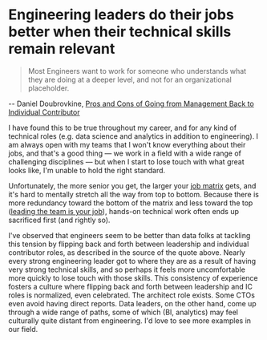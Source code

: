# Engineering leaders do their jobs better when their technical skills remain relevant

> Most Engineers want to work for someone who understands what they are doing at a deeper level, and not for an organizational placeholder.

-- Daniel Doubrovkine, [Pros and Cons of Going from Management Back to Individual Contributor](https://code.dblock.org/2019/11/17/the-pros-and-cons-of-going-from-management-back-to-ic.html)

I have found this to be true throughout my career, and for any kind of technical roles (e.g. data science and analytics in addition to engineering). I am always open with my teams that I won't know everything about their jobs, and that's a good thing — we work in a field with a wide range of challenging disciplines — but when I start to lose touch with what great looks like, I'm unable to hold the right standard. 

Unfortunately, the more senior you get, the larger your [job matrix](../view_your_job_as_a_matrix/) gets, and it's hard to mentally stretch all the way from top to bottom. Because there is more redundancy toward the bottom of the matrix and less toward the top ([leading the team is your job](../leadership_is_a_burden/)), hands-on technical work often ends up sacrificed first (and rightly so). 

I've observed that engineers seem to be better than data folks at tackling this tension by flipping back and forth between leadership and individual contributor roles, as described in the source of the quote above. Nearly every strong engineering leader got to where they are as a result of having very strong technical skills, and so perhaps it feels more uncomfortable more quickly to lose touch with those skills. This consistency of experience fosters a culture where flipping back and forth between leadership and IC roles is normalized, even celebrated. The architect role exists. Some CTOs even avoid having direct reports. Data leaders, on the other hand, come up through a wide range of paths, some of which (BI, analytics) may feel culturally quite distant from engineering. I'd love to see more examples in our field.
